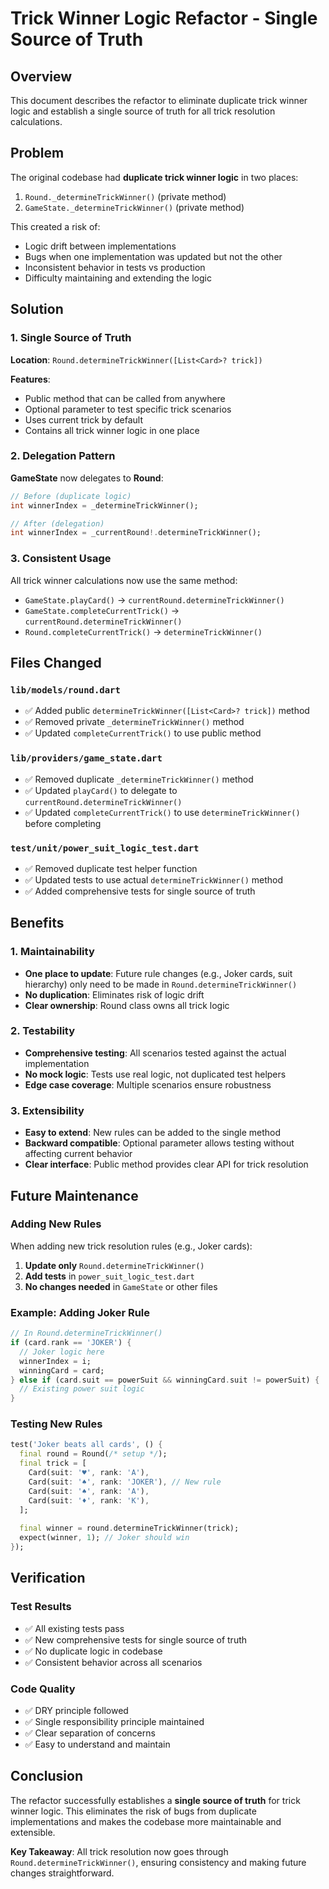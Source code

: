 # Trick Winner Logic Refactor - Single Source of Truth

## Overview
This document describes the refactor to eliminate duplicate trick winner logic and establish a single source of truth for all trick resolution calculations.

## Problem
The original codebase had **duplicate trick winner logic** in two places:
1. `Round._determineTrickWinner()` (private method)
2. `GameState._determineTrickWinner()` (private method)

This created a risk of:
- Logic drift between implementations
- Bugs when one implementation was updated but not the other
- Inconsistent behavior in tests vs production
- Difficulty maintaining and extending the logic

## Solution

### 1. Single Source of Truth
**Location**: `Round.determineTrickWinner([List<Card>? trick])`

**Features**:
- Public method that can be called from anywhere
- Optional parameter to test specific trick scenarios
- Uses current trick by default
- Contains all trick winner logic in one place

### 2. Delegation Pattern
**GameState** now delegates to **Round**:
```dart
// Before (duplicate logic)
int winnerIndex = _determineTrickWinner();

// After (delegation)
int winnerIndex = _currentRound!.determineTrickWinner();
```

### 3. Consistent Usage
All trick winner calculations now use the same method:
- `GameState.playCard()` → `currentRound.determineTrickWinner()`
- `GameState.completeCurrentTrick()` → `currentRound.determineTrickWinner()`
- `Round.completeCurrentTrick()` → `determineTrickWinner()`

## Files Changed

### `lib/models/round.dart`
- ✅ Added public `determineTrickWinner([List<Card>? trick])` method
- ✅ Removed private `_determineTrickWinner()` method
- ✅ Updated `completeCurrentTrick()` to use public method

### `lib/providers/game_state.dart`
- ✅ Removed duplicate `_determineTrickWinner()` method
- ✅ Updated `playCard()` to delegate to `currentRound.determineTrickWinner()`
- ✅ Updated `completeCurrentTrick()` to use `determineTrickWinner()` before completing

### `test/unit/power_suit_logic_test.dart`
- ✅ Removed duplicate test helper function
- ✅ Updated tests to use actual `determineTrickWinner()` method
- ✅ Added comprehensive tests for single source of truth

## Benefits

### 1. Maintainability
- **One place to update**: Future rule changes (e.g., Joker cards, suit hierarchy) only need to be made in `Round.determineTrickWinner()`
- **No duplication**: Eliminates risk of logic drift
- **Clear ownership**: Round class owns all trick logic

### 2. Testability
- **Comprehensive testing**: All scenarios tested against the actual implementation
- **No mock logic**: Tests use real logic, not duplicated test helpers
- **Edge case coverage**: Multiple scenarios ensure robustness

### 3. Extensibility
- **Easy to extend**: New rules can be added to the single method
- **Backward compatible**: Optional parameter allows testing without affecting current behavior
- **Clear interface**: Public method provides clear API for trick resolution

## Future Maintenance

### Adding New Rules
When adding new trick resolution rules (e.g., Joker cards):

1. **Update only** `Round.determineTrickWinner()`
2. **Add tests** in `power_suit_logic_test.dart`
3. **No changes needed** in `GameState` or other files

### Example: Adding Joker Rule
```dart
// In Round.determineTrickWinner()
if (card.rank == 'JOKER') {
  // Joker logic here
  winnerIndex = i;
  winningCard = card;
} else if (card.suit == powerSuit && winningCard.suit != powerSuit) {
  // Existing power suit logic
}
```

### Testing New Rules
```dart
test('Joker beats all cards', () {
  final round = Round(/* setup */);
  final trick = [
    Card(suit: '♥', rank: 'A'),
    Card(suit: '♠', rank: 'JOKER'), // New rule
    Card(suit: '♠', rank: 'A'),
    Card(suit: '♦', rank: 'K'),
  ];
  
  final winner = round.determineTrickWinner(trick);
  expect(winner, 1); // Joker should win
});
```

## Verification

### Test Results
- ✅ All existing tests pass
- ✅ New comprehensive tests for single source of truth
- ✅ No duplicate logic in codebase
- ✅ Consistent behavior across all scenarios

### Code Quality
- ✅ DRY principle followed
- ✅ Single responsibility principle maintained
- ✅ Clear separation of concerns
- ✅ Easy to understand and maintain

## Conclusion

The refactor successfully establishes a **single source of truth** for trick winner logic. This eliminates the risk of bugs from duplicate implementations and makes the codebase more maintainable and extensible.

**Key Takeaway**: All trick resolution now goes through `Round.determineTrickWinner()`, ensuring consistency and making future changes straightforward. 